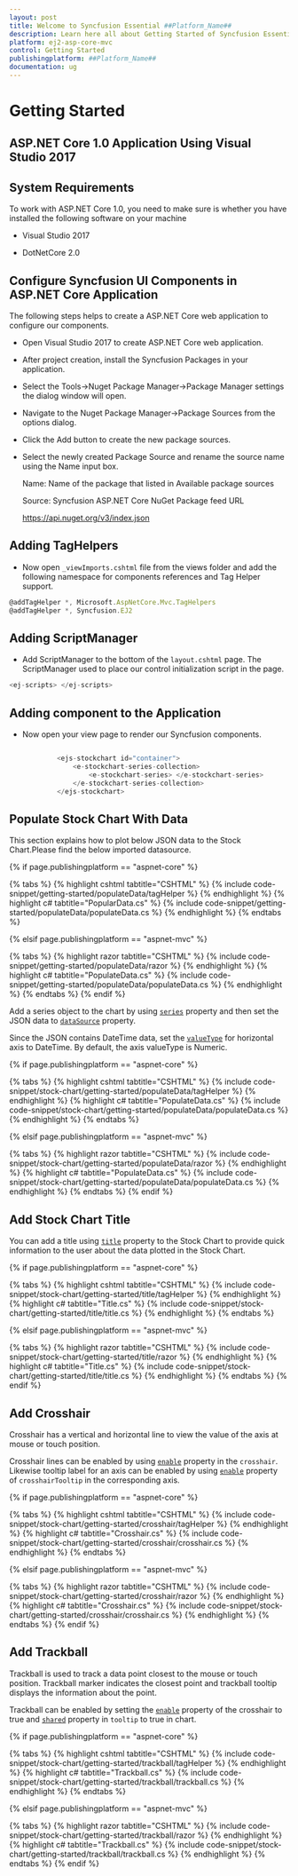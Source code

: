 ```yaml
---
layout: post
title: Welcome to Syncfusion Essential ##Platform_Name##
description: Learn here all about Getting Started of Syncfusion Essential ##Platform_Name## widgets based on HTML5 and jQuery.
platform: ej2-asp-core-mvc
control: Getting Started
publishingplatform: ##Platform_Name##
documentation: ug
---
```


# Getting Started

## ASP.NET Core 1.0 Application Using Visual Studio 2017

## System Requirements

To work with ASP.NET Core 1.0, you need to make sure is whether you have installed the following software on your machine

* Visual Studio 2017

* DotNetCore 2.0

## Configure Syncfusion UI Components in ASP.NET Core Application

The following steps helps to create a ASP.NET Core web application to configure our components.

* Open Visual Studio 2017  to create ASP.NET Core web application.

* After project creation, install the Syncfusion Packages in your application.

* Select the Tools->Nuget Package Manager->Package Manager settings the dialog window will open.

* Navigate to the Nuget Package Manager->Package Sources from the options dialog.

* Click the Add button to create the new package sources.

* Select the newly created Package Source and rename the source name using the Name input box.

     Name: Name of the package that listed in Available package sources

     Source: Syncfusion ASP.NET Core NuGet Package feed URL

     <https://api.nuget.org/v3/index.json>

## Adding TagHelpers

* Now open `_viewImports.cshtml` file from the views folder and add the following namespace for components references and Tag Helper support.

```javascript
@addTagHelper *, Microsoft.AspNetCore.Mvc.TagHelpers
@addTagHelper *, Syncfusion.EJ2
```

## Adding ScriptManager

* Add ScriptManager to the bottom of the `layout.cshtml` page. The ScriptManager used to place our control initialization script in the page.

```javascript
<ej-scripts> </ej-scripts>

```

## Adding component to the Application

* Now open your view page to render our Syncfusion components.


```cs

            <ejs-stockchart id="container">
                <e-stockchart-series-collection>
                    <e-stockchart-series> </e-stockchart-series>
                </e-stockchart-series-collection>
            </ejs-stockchart>

```

## Populate Stock Chart With Data

This section explains how to plot below JSON data to the  Stock Chart.Please find the below imported datasource.

{% if page.publishingplatform == "aspnet-core" %}

{% tabs %}
{% highlight cshtml tabtitle="CSHTML" %}
{% include code-snippet/getting-started/populateData/tagHelper %}
{% endhighlight %}
{% highlight c# tabtitle="PopularData.cs" %}
{% include code-snippet/getting-started/populateData/populateData.cs %}
{% endhighlight %}
{% endtabs %}

{% elsif page.publishingplatform == "aspnet-mvc" %}

{% tabs %}
{% highlight razor tabtitle="CSHTML" %}
{% include code-snippet/getting-started/populateData/razor %}
{% endhighlight %}
{% highlight c# tabtitle="PopulateData.cs" %}
{% include code-snippet/getting-started/populateData/populateData.cs %}
{% endhighlight %}
{% endtabs %}
{% endif %}

Add a series object to the chart by using [`series`](https://help.syncfusion.com/cr/aspnetcore-js2/Syncfusion.EJ2.Charts.StockChartAxis.html) property and then set the JSON data to [`dataSource`](https://help.syncfusion.com/cr/aspnetcore-js2/Syncfusion.EJ2.Charts.StockChartStockChartSeries.html#Syncfusion_EJ2_Charts_StockChartStockChartSeries_DataSource) property.

Since the JSON contains DateTime data, set the [`valueType`](https://help.syncfusion.com/cr/aspnetcore-js2/Syncfusion.EJ2.Charts.StockChartStockChartAxis.html#Syncfusion_EJ2_Charts_StockChartStockChartAxis_ValueType) for
horizontal axis to DateTime. By default, the axis valueType is Numeric.

{% if page.publishingplatform == "aspnet-core" %}

{% tabs %}
{% highlight cshtml tabtitle="CSHTML" %}
{% include code-snippet/stock-chart/getting-started/populateData/tagHelper %}
{% endhighlight %}
{% highlight c# tabtitle="PopulateData.cs" %}
{% include code-snippet/stock-chart/getting-started/populateData/populateData.cs %}
{% endhighlight %}
{% endtabs %}

{% elsif page.publishingplatform == "aspnet-mvc" %}

{% tabs %}
{% highlight razor tabtitle="CSHTML" %}
{% include code-snippet/stock-chart/getting-started/populateData/razor %}
{% endhighlight %}
{% highlight c# tabtitle="PopulateData.cs" %}
{% include code-snippet/stock-chart/getting-started/populateData/populateData.cs %}
{% endhighlight %}
{% endtabs %}
{% endif %}



## Add Stock Chart Title

You can add a title using [`title`](https://help.syncfusion.com/cr/aspnetcore-js2/Syncfusion.EJ2.Charts.StockChart.html#Syncfusion_EJ2_Charts_StockChart_Title) property to the Stock Chart to provide quick
information to the user about the data plotted in the Stock Chart.

{% if page.publishingplatform == "aspnet-core" %}

{% tabs %}
{% highlight cshtml tabtitle="CSHTML" %}
{% include code-snippet/stock-chart/getting-started/title/tagHelper %}
{% endhighlight %}
{% highlight c# tabtitle="Title.cs" %}
{% include code-snippet/stock-chart/getting-started/title/title.cs %}
{% endhighlight %}
{% endtabs %}

{% elsif page.publishingplatform == "aspnet-mvc" %}

{% tabs %}
{% highlight razor tabtitle="CSHTML" %}
{% include code-snippet/stock-chart/getting-started/title/razor %}
{% endhighlight %}
{% highlight c# tabtitle="Title.cs" %}
{% include code-snippet/stock-chart/getting-started/title/title.cs %}
{% endhighlight %}
{% endtabs %}
{% endif %}



## Add Crosshair

Crosshair has a vertical and horizontal line to view the value of the axis at mouse or touch position.

Crosshair lines can be enabled by using [`enable`](https://help.syncfusion.com/cr/aspnetcore-js2/Syncfusion.EJ2.Charts.ChartCrosshairSettings.html#Syncfusion_EJ2_Charts_ChartCrosshairSettings_Enable) property in the `crosshair`. Likewise tooltip label for an axis can be enabled by using [`enable`](https://help.syncfusion.com/cr/aspnetcore-js2/Syncfusion.EJ2.Charts.ChartCrosshairTooltip.html#Syncfusion_EJ2_Charts_ChartCrosshairTooltip_Enable) property of `crosshairTooltip` in the corresponding axis.

{% if page.publishingplatform == "aspnet-core" %}

{% tabs %}
{% highlight cshtml tabtitle="CSHTML" %}
{% include code-snippet/stock-chart/getting-started/crosshair/tagHelper %}
{% endhighlight %}
{% highlight c# tabtitle="Crosshair.cs" %}
{% include code-snippet/stock-chart/getting-started/crosshair/crosshair.cs %}
{% endhighlight %}
{% endtabs %}

{% elsif page.publishingplatform == "aspnet-mvc" %}

{% tabs %}
{% highlight razor tabtitle="CSHTML" %}
{% include code-snippet/stock-chart/getting-started/crosshair/razor %}
{% endhighlight %}
{% highlight c# tabtitle="Crosshair.cs" %}
{% include code-snippet/stock-chart/getting-started/crosshair/crosshair.cs %}
{% endhighlight %}
{% endtabs %}
{% endif %}



## Add Trackball

Trackball is used to track a data point closest to the mouse or touch position. Trackball marker indicates the
closest point and trackball tooltip displays the information about the point.

Trackball can be enabled by setting the [`enable`](https://help.syncfusion.com/cr/aspnetcore-js2/Syncfusion.EJ2.Charts.ChartCrosshairSettings.html) property of the crosshair to true and
[`shared`](https://help.syncfusion.com/cr/aspnetcore-js2/Syncfusion.EJ2.Charts.ChartCrosshairSettings.html) property in `tooltip` to true in chart.

{% if page.publishingplatform == "aspnet-core" %}

{% tabs %}
{% highlight cshtml tabtitle="CSHTML" %}
{% include code-snippet/stock-chart/getting-started/trackball/tagHelper %}
{% endhighlight %}
{% highlight c# tabtitle="Trackball.cs" %}
{% include code-snippet/stock-chart/getting-started/trackball/trackball.cs %}
{% endhighlight %}
{% endtabs %}

{% elsif page.publishingplatform == "aspnet-mvc" %}

{% tabs %}
{% highlight razor tabtitle="CSHTML" %}
{% include code-snippet/stock-chart/getting-started/trackball/razor %}
{% endhighlight %}
{% highlight c# tabtitle="Trackball.cs" %}
{% include code-snippet/stock-chart/getting-started/trackball/trackball.cs %}
{% endhighlight %}
{% endtabs %}
{% endif %}


